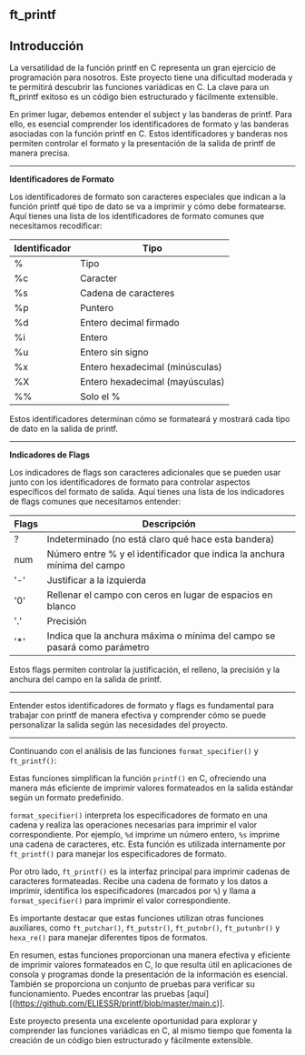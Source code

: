 ft_printf
---
Introducción
---
La versatilidad de la función printf en C representa un gran ejercicio de programación para nosotros. Este proyecto tiene una dificultad moderada y te permitirá descubrir las funciones variádicas en C. La clave para un ft_printf exitoso es un código bien estructurado y fácilmente extensible.

En primer lugar, debemos entender el subject y las banderas de printf. Para ello, es esencial comprender los identificadores de formato y las banderas asociadas con la función printf en C. Estos identificadores y banderas nos permiten controlar el formato y la presentación de la salida de printf de manera precisa.

---

**Identificadores de Formato**

Los identificadores de formato son caracteres especiales que indican a la función printf qué tipo de dato se va a imprimir y cómo debe formatearse. Aquí tienes una lista de los identificadores de formato comunes que necesitamos recodificar:

| Identificador | Tipo                            |
|---------------|---------------------------------|
| %             | Tipo                            |
| %c            | Caracter                        |
| %s            | Cadena de caracteres           |
| %p            | Puntero                         |
| %d            | Entero decimal firmado         |
| %i            | Entero                          |
| %u            | Entero sin signo               |
| %x            | Entero hexadecimal (minúsculas)|
| %X            | Entero hexadecimal (mayúsculas)|
| %%            | Solo el %                       |

Estos identificadores determinan cómo se formateará y mostrará cada tipo de dato en la salida de printf.

---

**Indicadores de Flags**

Los indicadores de flags son caracteres adicionales que se pueden usar junto con los identificadores de formato para controlar aspectos específicos del formato de salida. Aquí tienes una lista de los indicadores de flags comunes que necesitamos entender:

| Flags | Descripción                                                                   |
|-------|------------------------------------------------------------------------------|
| ?     | Indeterminado (no está claro qué hace esta bandera)                         |
| num   | Número entre % y el identificador que indica la anchura mínima del campo    |
| '-'   | Justificar a la izquierda                                                    |
| '0'   | Rellenar el campo con ceros en lugar de espacios en blanco                   |
| '.'   | Precisión                                                                     |
| '*'   | Indica que la anchura máxima o mínima del campo se pasará como parámetro    |

Estos flags permiten controlar la justificación, el relleno, la precisión y la anchura del campo en la salida de printf.

---

Entender estos identificadores de formato y flags es fundamental para trabajar con printf de manera efectiva y comprender cómo se puede personalizar la salida según las necesidades del proyecto.

---
Continuando con el análisis de las funciones `format_specifier()` y `ft_printf()`:

Estas funciones simplifican la función `printf()` en C, ofreciendo una manera más eficiente de imprimir valores formateados en la salida estándar según un formato predefinido.

`format_specifier()` interpreta los especificadores de formato en una cadena y realiza las operaciones necesarias para imprimir el valor correspondiente. Por ejemplo, `%d` imprime un número entero, `%s` imprime una cadena de caracteres, etc. Esta función es utilizada internamente por `ft_printf()` para manejar los especificadores de formato.

Por otro lado, `ft_printf()` es la interfaz principal para imprimir cadenas de caracteres formateadas. Recibe una cadena de formato y los datos a imprimir, identifica los especificadores (marcados por `%`) y llama a `format_specifier()` para imprimir el valor correspondiente.

Es importante destacar que estas funciones utilizan otras funciones auxiliares, como `ft_putchar()`, `ft_putstr()`, `ft_putnbr()`, `ft_putunbr()` y `hexa_re()` para manejar diferentes tipos de formatos.

En resumen, estas funciones proporcionan una manera efectiva y eficiente de imprimir valores formateados en C, lo que resulta útil en aplicaciones de consola y programas donde la presentación de la información es esencial. También se proporciona un conjunto de pruebas para verificar su funcionamiento. Puedes encontrar las pruebas [aquí][(https://github.com/ELIESSR/printf/blob/master/main.c)].

Este proyecto presenta una excelente oportunidad para explorar y comprender las funciones variádicas en C, al mismo tiempo que fomenta la creación de un código bien estructurado y fácilmente extensible.
